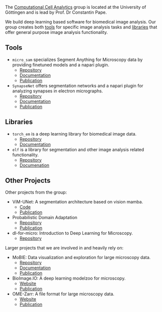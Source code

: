 The [Computational Cell Analytics](https://user.informatik.uni-goettingen.de/~pape41/) group is located at the University of Göttingen and is lead by Prof. Dr Constantin Pape.

We build deep learning based software for biomedical image analysis.
Our group creates both [tools](#tools) for specific image analysis tasks and [libraries](#libraries) that offer general purpose image analysis functionality.

## Tools

- `micro_sam` specializes Segment Anything for Microscopy data by providing finetuned models and a napari plugin.
    - [Repository](https://github.com/computational-cell-analytics/micro-sam)
    - [Documentation](https://computational-cell-analytics.github.io/micro-sam/micro_sam.html)
    - [Publication](https://doi.org/10.1101/2023.08.21.554208)
- `SynapseNet` offers segmentation networks and a napari plugin for analyzing synapses in electron micrographs.
    - [Repository](https://github.com/computational-cell-analytics/synapse-net)
    - [Documentation](https://computational-cell-analytics.github.io/synapse-net/)
    - [Publication](https://www.biorxiv.org/content/10.1101/2024.12.02.626387v1)

## Libraries

- `torch_em` is a deep learning library for biomedical image data.
    - [Repository](https://github.com/constantinpape/torch-em)
    - [Documentation](https://constantinpape.github.io/torch-em/torch_em.html)
- `elf` is a library for segmentation and other image analysis related functionality.
    - [Repository](https://github.com/constantinpape/elf)
    - [Documenation](https://constantinpape.github.io/elf/elf.html)

## Other Projects

Other projects from the group:
- ViM-UNet: A segmentation architecture based on vision mamba.
    - [Code](https://github.com/constantinpape/torch-em/blob/main/vimunet.md)
    - [Publication](https://arxiv.org/abs/2404.07705)
- Probabilistic Domain Adaptation
    - [Repository](https://github.com/computational-cell-analytics/Probabilistic-Domain-Adaptation)
    - [Publication](https://arxiv.org/abs/2303.11790)
- dl-for-micro: Introduction to Deep Learning for Microscopy.
    - [Repository](https://github.com/computational-cell-analytics/dl-for-micro)

Larger projects that we are involved in and heavily rely on:
- MoBIE: Data visualization and exploration for large microscopy data.
    - [Repository](https://github.com/mobie/mobie-viewer-fiji)
    - [Documentation](https://mobie.github.io/)
    - [Publication](https://www.nature.com/articles/s41592-023-01776-4)
- BioImage.IO: A deep learning modelzoo for microscopy.
    - [Website](https://bioimage.io/#/)
    - [Publication](https://doi.org/10.1101/2022.06.07.495102)
- OME-Zarr: A file format for large microscopy data.
    - [Website](https://ngff.openmicroscopy.org/latest/)
    - [Publication](https://doi.org/10.1038/s41592-021-01326-w)
